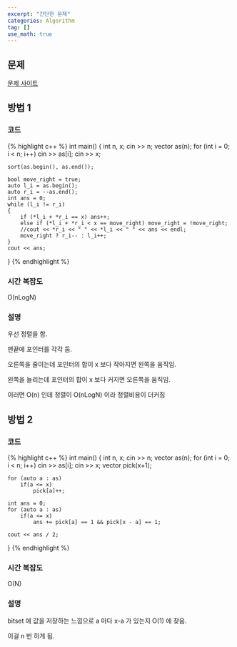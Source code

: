 ```yaml
---
excerpt: "간단한 문제"
categories: Algorithm
tag: []
use_math: true
---
```

## 문제

[문제 사이트](https://www.acmicpc.net/problem/16565)

## 방법 1

### 코드

{% highlight c++ %}
int main()
{
	int n, x;
	cin >> n;
	vector<int> as(n);
	for (int i = 0; i < n; i++)
		cin >> as[i];
	cin >> x;

	sort(as.begin(), as.end());
	
	bool move_right = true;
	auto l_i = as.begin();
	auto r_i = --as.end();
	int ans = 0;
	while (l_i != r_i)
	{
		if (*l_i + *r_i == x) ans++;
		else if (*l_i + *r_i < x == move_right) move_right = !move_right;
		//cout << *r_i << " " << *l_i << " " << ans << endl;
		move_right ? r_i-- : l_i++;
	}
	cout << ans;
}
{% endhighlight %}

### 시간 복잡도

O(nLogN)

### 설명

우선 정렬을 함.

맨끝에 포인터를 각각 둠.

오른쪽을 줄이는데 포인터의 합이 x 보다 작아지면 왼쪽을 움직임.

왼쪽을 늘리는데 포인터의 합이 x 보다 커지면 오른쪽을 움직임.

이러면 O(n) 인데 정렬이 O(nLogN) 이라 정렬비용이 더커짐


## 방법 2

### 코드

{% highlight c++ %}
int main()
{
	int n, x;
	cin >> n;
	vector<int> as(n);
	for (int i = 0; i < n; i++)
		cin >> as[i];
	cin >> x;
	vector<int> pick(x+1);

	for (auto a : as)
		if(a <= x)
			pick[a]++;
	
	int ans = 0;
	for (auto a : as)
		if(a <= x)
			ans += pick[a] == 1 && pick[x - a] == 1;
	
	cout << ans / 2;
}
{% endhighlight %}

### 시간 복잡도

O(N)

### 설명

bitset 에 값을 저장하는 느낌으로 a 마다 x-a 가 있는지  O(1) 에 찾음.

이걸 n 번 하게 됨.